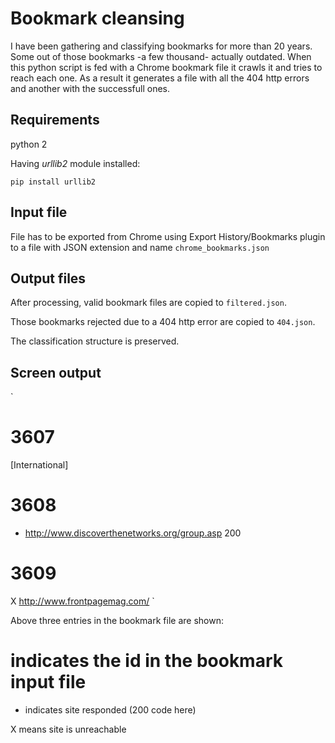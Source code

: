# Bookmark cleansing
I have been gathering and classifying bookmarks for more than 20 years. Some out of those bookmarks -a few thousand- actually outdated. When this python script is fed with a Chrome bookmark file it crawls it and tries to reach each one. As a result it generates a file with all the 404 http errors and another with the successfull ones.

## Requirements
python 2

Having *urllib2* module installed:

`pip install urllib2`

## Input file
File has to be exported from Chrome using Export History/Bookmarks plugin to a file with JSON extension and name `chrome_bookmarks.json`

## Output files
After processing, valid bookmark files are copied to `filtered.json`.

Those bookmarks rejected due to a 404 http error are copied to `404.json`.

The classification structure is preserved.

## Screen output

`
#  3607
[International]
#  3608
 + http://www.discoverthenetworks.org/group.asp 200
#  3609
 X http://www.frontpagemag.com/
`

Above three entries in the bookmark file are shown:

# indicates the id in the bookmark input file

+ indicates site responded (200 code here)

X means site is unreachable

